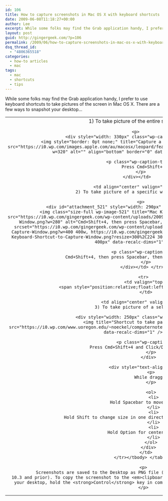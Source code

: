 ```yaml
---
id: 106
title: How to capture screenshots in Mac OS X with keyboard shortcuts
date: 2009-06-08T11:18:27+00:00
author: Lee
excerpt: While some folks may find the Grab application handy, I prefer to use keyboard shortcuts to take pictures of the screen in Mac OS X. Here are a few ways to quickly snapshot your desktop.
layout: post
guid: http://gingergeek.com/?p=106
permalink: /2009/06/how-to-capture-screenshots-in-mac-os-x-with-keyboard-shortcuts/
dsq_thread_id:
  - "4806365518"
categories:
  - how-to articles
  - mac
tags:
  - mac
  - shortcuts
  - tips
---
```

While some folks may find the Grab application handy, I prefer to use keyboard shortcuts to take pictures of the screen in Mac OS X. There are a few ways to snapshot your desktop…<!--more-->

<table id="screenshots" style="text-align: left;" border="0" width="100%" cellspacing="0" cellpadding="0">
  <tr>
    <td align="center" valign="top">
      1) To take picture of the entire screen</p> 
      
      <p>
        <div style="width: 330px" class="wp-caption aligncenter">
          <img style="border: 0pt none;" title="Capture a snapshot of the entire screen" src="https://i0.wp.com/images.apple.com/au/macosx/leopard/features/images/safari_hero20071016.png?w=320" alt="" align="bottom" border="0" data-recalc-dims="1" />
          
          <p class="wp-caption-text">
            Press Cmd+Shift+3
          </p>
        </div></td> 
        
        <td align="center" valign="middle">
          2) To take picture of a specific window/object</p> 
          
          <p>
            <div id="attachment_521" style="width: 290px" class="wp-caption alignright">
              <img class="size-full wp-image-521" title="Mac Keyboard Shortcut to Capture Window" src="https://i0.wp.com/gingergeek.com/wp-content/uploads/2009/06/Mac-Keyboard-Shortcut-to-Capture-Window.png?w=280" alt="Cmd+Shift+4, then press Spacebar, then Click on the window/object" srcset="https://i0.wp.com/gingergeek.com/wp-content/uploads/2009/06/Mac-Keyboard-Shortcut-to-Capture-Window.png?w=400 400w, https://i0.wp.com/gingergeek.com/wp-content/uploads/2009/06/Mac-Keyboard-Shortcut-to-Capture-Window.png?resize=300%2C224 300w" sizes="(max-width: 400px) 100vw, 400px" data-recalc-dims="1" />
              
              <p class="wp-caption-text">
                Cmd+Shift+4, then press Spacebar, then Click on the window/object
              </p>
            </div></td> </tr> 
            
            <tr>
              <td valign="top">
                <span style="position:relative;float:left;padding-right:5px;"> </span>
              </td>
              
              <td align="center" valign="middle">
                3) To take picture of a selected area</p> 
                
                <div style="width: 250px" class="wp-caption aligncenter">
                  <img title="Shortcut to take partial screen snapshot" src="https://i0.wp.com/www.uoregon.edu/~noeckel/computernotes/PreviewScreenShot.png?w=240" alt="" data-recalc-dims="1" />
                  
                  <p class="wp-caption-text">
                    Press Cmd+Shift+4 and Click/Drag over desired area
                  </p>
                </div>
                
                <div style="text-align: left;">
                  <p>
                    While dragging:
                  </p>
                  
                  <ol>
                    <li>
                      Hold Spacebar to move selected area.
                    </li>
                    <li>
                      Hold Shift to change size in one direction only (horizontal or vertical)
                    </li>
                    <li>
                      Hold Option for center-based resizing.
                    </li>
                  </ol>
                </div>
              </td>
            </tr></tbody> </table> 
            
            <p>
              Screenshots are saved to the Desktop as PNG file (OS 10.4 and later) or a PDF file (OS 10.3 and prior). To copy the screenshot to the <em>clipboard</em> instead of creating a file on your desktop, hold the <strong>Control</strong> key in combination with the above keystrokes.
            </p>